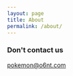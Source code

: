 ```yaml
---
layout: page
title: About
permalink: /about/
---
```


### Don't contact us

[pokemon@o6nt.com](mailto:pokemon@o6nt.com)
